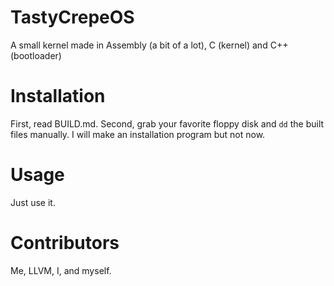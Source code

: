 # TastyCrepeOS
A small kernel made in Assembly (a bit of a lot), C (kernel) and C++ (bootloader)

# Installation
First, read BUILD.md. Second, grab your favorite floppy disk and `dd` the built files manually. I will make an installation program but not now.

# Usage
Just use it.

# Contributors
Me, LLVM, I, and myself.